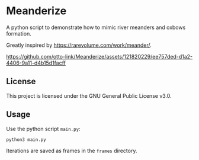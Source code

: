 # Meanderize
A python script to demonstrate how to mimic river meanders and oxbows formation.

Greatly inspired by https://rarevolume.com/work/meander/.


https://github.com/otto-link/Meanderize/assets/121820229/ee757ded-d1a2-4406-9a11-d4b15d1facff


## License

This project is licensed under the GNU General Public License v3.0.

## Usage

Use the python script `main.py`:

``` bash
python3 main.py
```

Iterations are saved as frames in the `frames` directory.
